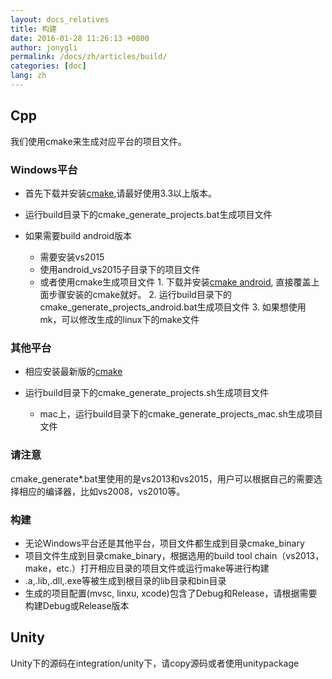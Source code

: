 ```yaml
---
layout: docs_relatives
title: 构建
date: 2016-01-28 11:26:13 +0800
author: jonygli
permalink: /docs/zh/articles/build/
categories: [doc]
lang: zh
---
```


## Cpp
我们使用cmake来生成对应平台的项目文件。

### Windows平台
 * 首先下载并安装[cmake](https://cmake.org/download/),请最好使用3.3以上版本。
 * 运行build目录下的cmake_generate_projects.bat生成项目文件
 * 如果需要build android版本

    - 需要安装vs2015
    - 使用android_vs2015子目录下的项目文件
    - 或者使用cmake生成项目文件
 	      1. 下载并安装[cmake android](https://github.com/Microsoft/CMake/releases), 直接覆盖上面步骤安装的cmake就好。
 	      2. 运行build目录下的cmake_generate_projects_android.bat生成项目文件
          3. 如果想使用mk，可以修改生成的linux下的make文件

### 其他平台
 * 相应安装最新版的[cmake](https://cmake.org)
 * 运行build目录下的cmake_generate_projects.sh生成项目文件

    - mac上，运行build目录下的cmake_generate_projects_mac.sh生成项目文件

### 请注意
cmake_generate*.bat里使用的是vs2013和vs2015，用户可以根据自己的需要选择相应的编译器，比如vs2008，vs2010等。

### 构建
 * 无论Windows平台还是其他平台，项目文件都生成到目录cmake_binary
 * 项目文件生成到目录cmake_binary，根据选用的build tool chain（vs2013，make，etc.）打开相应目录的项目文件或运行make等进行构建
 * .a,.lib,.dll,.exe等被生成到根目录的lib目录和bin目录
 * 生成的项目配置(mvsc, linxu, xcode)包含了Debug和Release，请根据需要构建Debug或Release版本

## Unity
Unity下的源码在integration/unity下，请copy源码或者使用unitypackage
